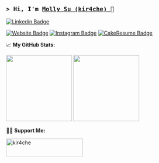 ### <samp>&gt; Hi, I'm <a href="https://kir4che.github.io/" target="_blank">Molly Su (kir4che) </a>🦫</samp>

[![Linkedin Badge](https://img.shields.io/badge/LinkedIn-0077b5?style=flat-square&logo=Linkedin&labelColor=white&logoColor=white)](https://www.linkedin.com/in/kir4che/)


[![Website Badge](https://img.shields.io/badge/Website-FF9CB6?style=flat-square&logo=githubpages&labelColor=white&logoColor=white)](https://kir4che.github.io/)
[![Instagram Badge](https://img.shields.io/badge/Instagram-DD2A7B?style=flat-square&logo=Instagram&labelColor=white&logoColor=white)](https://www.instagram.com/kir4che/)
[![CakeResume Badge](https://img.shields.io/badge/CakeResume-15A96A?&style=for-square&logo=coursera&labelColor=white&logoColor=white)](https://gapur-kassym.medium.com/)

📈 **My GitHub Stats:**

<p>
  <img height="180em" src="https://github-readme-stats.vercel.app/api?username=kir4che&show_icons=true&hide_border=true&&count_private=true&include_all_commits=true" />
  <img height="180em" src="https://github-readme-stats.vercel.app/api/top-langs/?username=kir4che&show_icons=true&hide_border=true&layout=compact&langs_count=8"/>
</p>

🫶🏻 **Support Me:**

<p><a href="https://www.buymeacoffee.com/kir4che"> <img align="left" src="https://cdn.buymeacoffee.com/buttons/v2/default-yellow.png" height="50" width="210" alt="kir4che" /></a></p>
